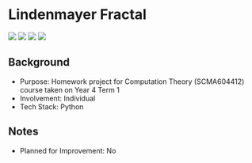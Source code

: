 # Lindenmayer Fractal
<img src="https://img.shields.io/badge/Language-Indonesian-D5AE22"> <img src="https://img.shields.io/badge/Last Update-02/10/2019-0A7BBC"> <img src="https://img.shields.io/badge/Status-Working-2CB037"> <img src="https://img.shields.io/badge/Last Test-22/06/2023-2CB037">

## Background
- Purpose: Homework project for Computation Theory (SCMA604412) course taken on Year 4 Term 1
- Involvement: Individual
- Tech Stack: Python

## Notes
- Planned for Improvement: No